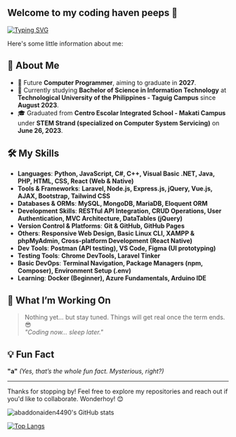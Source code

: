 ## Welcome to my coding haven peeps 👋

[![Typing SVG](https://readme-typing-svg.demolab.com?font=Fira+Code&pause=1000&color=00FFFF&width=435&lines=Hello!+I+am+Josh+Bernabe!;An+aspiring+Programmer%2FDeveloper)](https://git.io/typing-svg)

Here's some little information about me:

## 🚀 About Me
- 🌟 Future **Computer Programmer**, aiming to graduate in **2027**.
- 💼 Currently studying **Bachelor of Science in Information Technology** at **Technological University of the Philippines - Taguig Campus** since **August 2023**.
- 🎓 Graduated from **Centro Escolar Integrated School - Makati Campus** under **STEM Strand (specialized on Computer System Servicing)** on **June 26, 2023**.

## 🛠️ My Skills
- **Languages**: **Python, JavaScript, C#, C++, Visual Basic .NET, Java, PHP, HTML, CSS, React (Web & Native)**
- **Tools & Frameworks**: **Laravel, Node.js, Express.js, jQuery, Vue.js, AJAX, Bootstrap, Tailwind CSS**
- **Databases & ORMs**: **MySQL, MongoDB, MariaDB, Eloquent ORM**
- **Development Skills**: **RESTful API Integration, CRUD Operations, User Authentication, MVC Architecture, DataTables (jQuery)**
- **Version Control & Platforms**: **Git & GitHub, GitHub Pages**
- **Others**: **Responsive Web Design, Basic Linux CLI, XAMPP & phpMyAdmin, Cross-platform Development (React Native)**
- **Dev Tools**: **Postman (API testing), VS Code, Figma (UI prototyping)**
- **Testing Tools**: **Chrome DevTools, Laravel Tinker**
- **Basic DevOps**: **Terminal Navigation, Package Managers (npm, Composer), Environment Setup (.env)**
- **Learning**: **Docker (Beginner), Azure Fundamentals, Arduino IDE**

## 🌱 What I’m Working On
> Nothing yet… but stay tuned. Things will get real once the term ends. 😎  
> *"Coding now... sleep later."*

## 💡 Fun Fact
**"a"**
*(Yes, that’s the whole fun fact. Mysterious, right?)*

---

Thanks for stopping by! Feel free to explore my repositories and reach out if you'd like to collaborate. Wonderhoy! 😊

![abaddonaiden4490's GitHub stats](https://github-readme-stats.vercel.app/api?username=abaddonaiden4490&show_icons=true&theme=tokyonight)

[![Top Langs](https://github-readme-stats.vercel.app/api/top-langs/?username=abaddonaiden4490&layout=donut)](https://github.com/anuraghazra/github-readme-stats)
